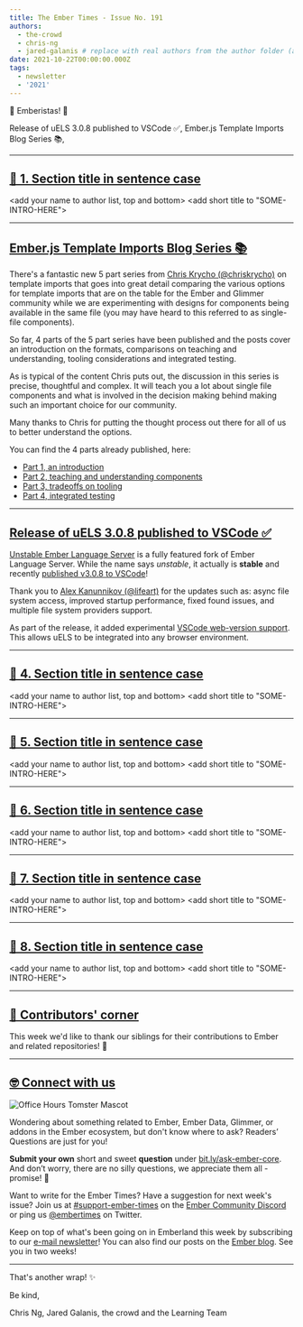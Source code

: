 ```yaml
---
title: The Ember Times - Issue No. 191
authors:
  - the-crowd
  - chris-ng
  - jared-galanis # replace with real authors from the author folder (add yourself if you're not there)
date: 2021-10-22T00:00:00.000Z
tags:
  - newsletter
  - '2021'
---
```


👋 Emberistas! 🐹

<SOME-INTRO-HERE-TO-KEEP-THEM-SUBSCRIBERS-READING>
Release of uELS 3.0.8 published to VSCode ✅,
Ember.js Template Imports Blog Series 📚,

---

## [🐹 1. Section title in sentence case](section-url)

<change section title emoji>
<consider adding some bold to your paragraph>
<add the contributor in the post in format "FirstName LastName (@githubUserName)" linked to their GitHub account>
<please include link to external article/repo/etc in paragraph / body text, not just header title above>

<add your name to author list, top and bottom>
<add short title to "SOME-INTRO-HERE">

---

## [Ember.js Template Imports Blog Series 📚](https://v5.chriskrycho.com/journal/ember-template-imports/)

There's a fantastic new 5 part series from [Chris Krycho (@chriskrycho)](https://github.com/chriskrycho) on template imports that goes into great detail comparing the various options for template imports that are on the table for the Ember and Glimmer community while we are experimenting with designs for components being available in the same file (you may have heard to this referred to as single-file components).

So far, 4 parts of the 5 part series have been published and the posts cover an introduction on the formats, comparisons on teaching and understanding, tooling considerations and integrated testing.

As is typical of the content Chris puts out, the discussion in this series is precise, thoughtful and complex. It will teach you a lot about single file components and what is involved in the decision making behind making such an important choice for our community.

Many thanks to Chris for putting the thought process out there for all of us to better understand the options.

You can find the 4 parts already published, here:

- [Part 1, an introduction](https://v5.chriskrycho.com/journal/ember-template-imports/part-1/)
- [Part 2, teaching and understanding components](https://v5.chriskrycho.com/journal/ember-template-imports/part-2/)
- [Part 3, tradeoffs on tooling](https://v5.chriskrycho.com/journal/ember-template-imports/part-3/)
- [Part 4, integrated testing](https://v5.chriskrycho.com/journal/ember-template-imports/part-4/)

---

## [Release of uELS 3.0.8 published to VSCode ✅](https://discord.com/channels/480462759797063690/480499624663056390/896699510888226826)

[Unstable Ember Language Server](https://marketplace.visualstudio.com/items?itemName=lifeart.vscode-ember-unstable) is a fully featured fork of Ember Language Server. While the name says _unstable_, it actually is **stable** and recently [published v3.0.8 to VSCode](https://marketplace.visualstudio.com/items?itemName=lifeart.vscode-ember-unstable)!

Thank you to [Alex Kanunnikov (@lifeart)](https://github.com/lifeart) for the updates such as: async file system access, improved startup performance, fixed found issues, and multiple file system providers support.

As part of the release, it added experimental [VSCode web-version support](https://code.visualstudio.com/api/extension-guides/web-extensions). This allows uELS to be integrated into any browser environment.


---

## [🐹 4. Section title in sentence case](section-url)

<change section title emoji>
<consider adding some bold to your paragraph>
<add the contributor in the post in format "FirstName LastName (@githubUserName)" linked to their GitHub account>
<please include link to external article/repo/etc in paragraph / body text, not just header title above>

<add your name to author list, top and bottom>
<add short title to "SOME-INTRO-HERE">

---

## [🐹 5. Section title in sentence case](section-url)

<change section title emoji>
<consider adding some bold to your paragraph>
<add the contributor in the post in format "FirstName LastName (@githubUserName)" linked to their GitHub account>
<please include link to external article/repo/etc in paragraph / body text, not just header title above>

<add your name to author list, top and bottom>
<add short title to "SOME-INTRO-HERE">

---

## [🐹 6. Section title in sentence case](section-url)

<change section title emoji>
<consider adding some bold to your paragraph>
<add the contributor in the post in format "FirstName LastName (@githubUserName)" linked to their GitHub account>
<please include link to external article/repo/etc in paragraph / body text, not just header title above>

<add your name to author list, top and bottom>
<add short title to "SOME-INTRO-HERE">

---

## [🐹 7. Section title in sentence case](section-url)

<change section title emoji>
<consider adding some bold to your paragraph>
<add the contributor in the post in format "FirstName LastName (@githubUserName)" linked to their GitHub account>
<please include link to external article/repo/etc in paragraph / body text, not just header title above>

<add your name to author list, top and bottom>
<add short title to "SOME-INTRO-HERE">

---

## [🐹 8. Section title in sentence case](section-url)

<change section title emoji>
<consider adding some bold to your paragraph>
<add the contributor in the post in format "FirstName LastName (@githubUserName)" linked to their GitHub account>
<please include link to external article/repo/etc in paragraph / body text, not just header title above>

<add your name to author list, top and bottom>
<add short title to "SOME-INTRO-HERE">

---

## [👏 Contributors' corner](https://guides.emberjs.com/release/contributing/repositories/)

<p>This week we'd like to thank our siblings for their contributions to Ember and related repositories! 💖</p>

---

## [🤓 Connect with us](https://docs.google.com/forms/d/e/1FAIpQLScqu7Lw_9cIkRtAiXKitgkAo4xX_pV1pdCfMJgIr6Py1V-9Og/viewform)

<div class="blog-row">
  <img class="float-right small transparent padded" alt="Office Hours Tomster Mascot" title="Readers' Questions" src="/images/tomsters/officehours.png" />

  <p>Wondering about something related to Ember, Ember Data, Glimmer, or addons in the Ember ecosystem, but don't know where to ask? Readers’ Questions are just for you!</p>

  <p><strong>Submit your own</strong> short and sweet <strong>question</strong> under <a href="https://bit.ly/ask-ember-core" target="rq">bit.ly/ask-ember-core</a>. And don’t worry, there are no silly questions, we appreciate them all - promise! 🤞</p>

  <p>Want to write for the Ember Times? Have a suggestion for next week's issue? Join us at <a href="https://discordapp.com/channels/480462759797063690/485450546887786506">#support-ember-times</a> on the <a href="https://discord.gg/emberjs">Ember Community Discord</a> or ping us <a href="https://twitter.com/embertimes">@embertimes</a> on Twitter.</p>

  <p>Keep on top of what's been going on in Emberland this week by subscribing to our <a href="https://embertimes.substack.com/">e-mail newsletter</a>! You can also find our posts on the <a href="https://blog.emberjs.com/tag/newsletter">Ember blog</a>. See you in two weeks!</p>
</div>

---

That's another wrap! ✨

Be kind,

Chris Ng, Jared Galanis, the crowd and the Learning Team
